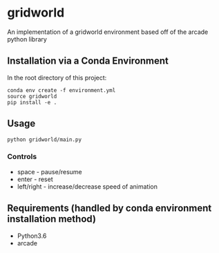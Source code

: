 # gridworld
An implementation of a gridworld environment based off of the arcade python library

## Installation via a Conda Environment
In the root directory of this project:

    conda env create -f environment.yml
    source gridworld
    pip install -e .

## Usage

    python gridworld/main.py
    
### Controls
* space - pause/resume
* enter - reset
* left/right - increase/decrease speed of animation
    
## Requirements (handled by conda environment installation method)
* Python3.6
* arcade
